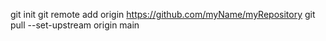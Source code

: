 git init
git remote add origin https://github.com/myName/myRepository
git pull --set-upstream origin main
